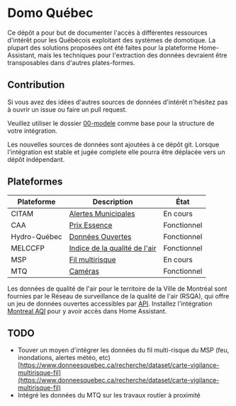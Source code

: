 # Domo Québec

Ce dépôt a pour but de documenter l'accès à différentes ressources d'intérêt pour les Québécois exploitant des systèmes de domotique. La plupart des solutions proposées ont été faites pour la plateforme Home-Assistant, mais les techniques pour l'extraction des données devraient être transposables dans d'autres plates-formes.

## Contribution

Si vous avez des idées d'autres sources de données d'intérêt n'hésitez pas à ouvrir un issue ou faire un pull request.

Veuillez utiliser le dossier [00-modele](/00-modele/) comme base pour la structure de votre intégration.

Les nouvelles sources de données sont ajoutées à ce dépôt git. Lorsque l'intégration est stable et jugée complete elle pourra être déplacée vers un dépôt indépendant.


## Plateformes

| Plateforme | Description | État |
|-|-|-|
| CITAM | [Alertes Municipales](/citam/) | En cours |
| CAA | [Prix Essence](/caa/) | Fonctionnel |
| Hydro-Québec | [Données Ouvertes](/hydro-quebec/) | Fonctionnel |
| MELCCFP | [Indice de la qualité de l'air](/melccfp/) | Fonctionnel |
| MSP | [Fil multirisque](/msp/) | En cours |
| MTQ | [Caméras](/mtq/) | Fonctionnel |

Les données de qualité de l'air pour le territoire de la Ville de Montréal sont fournies par le Réseau de surveillance de la qualité de l'air (RSQA), qui offre un jeu de données ouvertes accessibles par [API](https://donnees.montreal.ca/dataset/rsqa-indice-qualite-air/resource/a25fdea2-7e86-42ac-8301-ca77db3ff17e). Installez l'intégration [Montreal AQI](https://github.com/normcyr/home-assistant-montreal-aqi) pour y avoir accès dans Home Assistant.

## TODO

- Touver un moyen d'intégrer les données du fil multi-risque du MSP (feu, inondations, alertes météo, etc) [https://www.donneesquebec.ca/recherche/dataset/carte-vigilance-multirisque-fil](https://www.donneesquebec.ca/recherche/dataset/carte-vigilance-multirisque-fil)
- Intégré les données du MTQ sur les travaux routier à proximité
